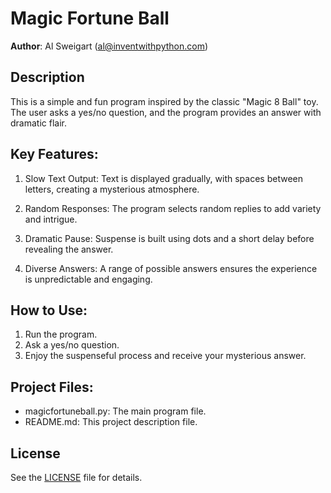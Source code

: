 # Magic Fortune Ball
**Author**: Al Sweigart (al@inventwithpython.com)

## Description
This is a simple and fun program inspired by the classic "Magic 8 Ball" toy. The user asks a yes/no question, and the program provides an answer with dramatic flair.

## Key Features:

1. Slow Text Output:
Text is displayed gradually, with spaces between letters, creating a mysterious atmosphere.

2. Random Responses:
The program selects random replies to add variety and intrigue.

3. Dramatic Pause:
Suspense is built using dots and a short delay before revealing the answer.

4. Diverse Answers:
A range of possible answers ensures the experience is unpredictable and engaging.

## How to Use:

1. Run the program.
2. Ask a yes/no question.
3. Enjoy the suspenseful process and receive your mysterious answer.

## Project Files:

- magicfortuneball.py: The main program file.
- README.md: This project description file.

## License
See the [LICENSE](LICENSE) file for details.
